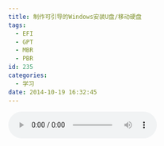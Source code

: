 ```yaml
---
title: 制作可引导的Windows安装U盘/移动硬盘
tags:
  - EFI
  - GPT
  - MBR
  - PBR
id: 235
categories:
  - 学习
date: 2014-10-19 16:32:45
---
```


<audio controls autoplay>
    <source src="/resources/2014/10/愿得一人心.mp3">
</video>
通常可引导的Windows安装U盘/移动硬盘 要求
1\. 所在U盘活硬盘的MBR（主引导记录）是Windows NT 5.x/6.x MBR；
2\. 所在分区的PBR（分区引导记录）是对于Windows XP是NTLDR，对于Vista、Win7、Win8+是BOOTMGR；
3\. 所在分区要是活动的主分区；

<!--more-->

只要满足以上三点基本都可以引导安装系统，最好是在一个空的分区上格式化后操作（一般在Windows上格式化U盘后，MBR、PBR、活动的分区都已经自动设置了，不过还是可以用[BOOTICE](http://bbs.ipauly.com/viewforum.php?f=2)检测一下）
后面就是将ISO挂载后拷贝所有文件至U盘根目录下即可（以防万一最好在用BOOTICE检测一下）
[![bootice_mbr](/resources/2014/10/bootice_mbr.png)](/resources/2014/10/bootice_mbr.png)
[![bootice_pbr](/resources/2014/10/bootice_pbr.png)
](/resources/2014/10/bootice_pbr.png)[![bootice_active_partition](/resources/2014/10/bootice_active_partition.png)](/resources/2014/10/bootice_pbr.png)[
](/resources/2014/10/bootice_active_partition.png)

[![rufus-v1.3.4-UEFI](/resources/2014/10/rufus-v1.3.4-UEFI.png)](/resources/2014/10/rufus-v1.3.4-UEFI.png)
当然以上步骤只能安装用来引导安装系统在MBR硬盘分区上，如果我安装到GPT硬盘分区上就会提示
["windows cannot be installed on this disk. The selected disk is of the GPT partition style."](http://answers.microsoft.com/en-us/windows/forum/windows_7-windows_install/windows-cannot-be-installed-on-this-disk-the/8fa72a3e-10c5-47da-a040-1e0db62af309)

关于MBR、GPT、(U)EFI的关系其实很复杂，简答的说就是
Plain Ordinary BIOS -> MBR (只能有最多4个主分区，需要更多分区就只能通过扩展分区（占用一个主分区）下划分多个逻辑分区实现)
(U)EFI based BIOS    -> GPT (支持很多主分区)

所以需要制作(U)EFI的可引导安装U盘，这里参考了
[How To Make UEFI Bootable USB Flash Drive to Install Windows 8](http://www.nextofwindows.com/how-to-make-uefi-bootable-usb-flash-drive-to-install-windows-8/)
[Installing Windows on a GPT disk](https://social.technet.microsoft.com/Forums/en-US/05798532-d8c0-4f9e-b12f-58d3a0ee4c07/installing-windows-on-a-gpt-disk?forum=w7itproinstall)
[Installing Windows 7 on UEFI based computer](http://blogs.technet.com/b/askcore/archive/2011/05/31/installing-windows-7-on-uefi-based-computer.aspx)

不过我直接使用rufus制作的U盘在开机UEFI引导项下没有，最后只能通过diskpart先把U盘转换成GPT分区，然后在用rufus(其实这步应该可选的，直接拷贝系统文件到U盘应该也可以的了)。
大概用到的命令是

```shell
diskpart
sel disk 1 #根据U盘实际序号
clean
convert gpt
exit
```

最后要说明一点的是安装Win7及以上版本的Windows系统，如果是MBR分区硬盘，如果你自己没分区，系统就会自动创建一个300M左右的隐藏分区，所以在进行选择分区前shift+F10调出cmd执行diskpart自己分区然后再安装；如果是GPT分区，必须要有两个额外的分区，即使你自己分好区了，没有这两个分区，系统也会帮你创建，为了把这两个分区放到前面位置，可以在diskpart中手动创建
大概用到的命令是

```shell
diskpart
select disk 0 #根据硬盘实际序号
clean
convert gpt
create partition efi size=100
format fs=fat32 quick label=system
create partition msr size=300
create partition primary size=102400 #设置系统分区大小，M单位
format fs=NTFS quick label=win8
assign letter=c
exit
```

附上创建分区命令的类型参数，MBR类型中一般会用到PRIMARY、EXTENDED、LOGICAL；GPT类型中一般会用到EFI、MSR、PRIMARY

```shell
DISKPART> help create partition

EFI         - Create an EFI system partition.
EXTENDED    - Create an extended partition.
LOGICAL     - Create a logical drive.
MSR         - Create a Microsoft Reserved partition.
PRIMARY     - Create a primary partition.
```

另外从Win8开始开机如果有多系统开机系统选择界面默认是Metro风格的，都差不多启动完系统才让选择其他系统，非常不好用，如果要恢复Win7风格可以使用如下命令

```shell
bcdedit /set {default} bootmenupolicy legacy
```

如果要恢复则使用

```shell
bcdedit /set {default} bootmenupolicy standard
```

检测硬盘是MBR还是GPT分区格式，使用diskpart的list disk命令，Gpt列如果有*说明是GPT，否则是MBR
[![diskpart_mbr_gpt](/resources/2014/10/diskpart_mbr_gpt.png)](/resources/2014/10/diskpart_mbr_gpt.png)